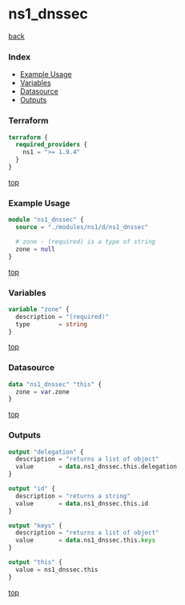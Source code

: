 # ns1_dnssec

[back](../ns1.md)

### Index

- [Example Usage](#example-usage)
- [Variables](#variables)
- [Datasource](#datasource)
- [Outputs](#outputs)

### Terraform

```terraform
terraform {
  required_providers {
    ns1 = ">= 1.9.4"
  }
}
```

[top](#index)

### Example Usage

```terraform
module "ns1_dnssec" {
  source = "./modules/ns1/d/ns1_dnssec"

  # zone - (required) is a type of string
  zone = null
}
```

[top](#index)

### Variables

```terraform
variable "zone" {
  description = "(required)"
  type        = string
}
```

[top](#index)

### Datasource

```terraform
data "ns1_dnssec" "this" {
  zone = var.zone
}
```

[top](#index)

### Outputs

```terraform
output "delegation" {
  description = "returns a list of object"
  value       = data.ns1_dnssec.this.delegation
}

output "id" {
  description = "returns a string"
  value       = data.ns1_dnssec.this.id
}

output "keys" {
  description = "returns a list of object"
  value       = data.ns1_dnssec.this.keys
}

output "this" {
  value = ns1_dnssec.this
}
```

[top](#index)